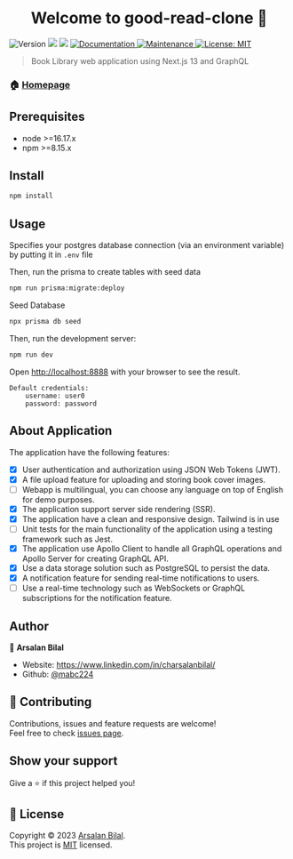 <h1 align="center">Welcome to good-read-clone 👋</h1>
<p>
  <img alt="Version" src="https://img.shields.io/badge/version-0.1.0-blue.svg?cacheSeconds=2592000" />
  <img src="https://img.shields.io/badge/node-%3E%3D16.17.x-blue.svg" />
  <img src="https://img.shields.io/badge/npm-%3E%3D8.15.x-blue.svg" />
  <a href="https://github.com/mabc224/book-library-react-nextjs-graphql#readme" target="_blank">
    <img alt="Documentation" src="https://img.shields.io/badge/documentation-yes-brightgreen.svg" />
  </a>
  <a href="https://github.com/mabc224/book-library-react-nextjs-graphql/graphs/commit-activity" target="_blank">
    <img alt="Maintenance" src="https://img.shields.io/badge/Maintained%3F-yes-green.svg" />
  </a>
  <a href="https://github.com/mabc224/book-library-react-nextjs-graphql/blob/master/LICENSE" target="_blank">
    <img alt="License: MIT" src="https://img.shields.io/github/license/mabc224/good-read-clone" />
  </a>
</p>

> Book Library web application using Next.js 13 and GraphQL

### 🏠 [Homepage](https://github.com/mabc224/book-library-react-nextjs-graphql#readme)

## Prerequisites

- node >=16.17.x
- npm >=8.15.x

## Install

```sh
npm install
```

## Usage
Specifies your postgres database connection (via an environment variable) by putting it in `.env` file

Then, run the prisma to create tables with seed data

```sh
npm run prisma:migrate:deploy
```

Seed Database

```sh
npx prisma db seed
```

Then, run the development server:

```sh
npm run dev
```

Open [http://localhost:8888](http://localhost:8888) with your browser to see the result.

    Default credentials: 
        username: user0
        password: password

## About Application

The application have the following features:
- [x] User authentication and authorization using JSON Web Tokens (JWT).
- [x] A file upload feature for uploading and storing book cover images.
- [ ] Webapp is multilingual, you can choose any language on top of
English for demo purposes.
- [x] The application support server side rendering (SSR).
- [x] The application have a clean and responsive design. Tailwind is in use
- [ ] Unit tests for the main functionality of the application using a
testing framework such as Jest.
- [x] The application use Apollo Client to handle all GraphQL operations
and Apollo Server for creating GraphQL API.
- [x] Use a data storage solution such as PostgreSQL to persist the
data.
- [x] A notification feature for sending real-time notifications to users.
- [ ] Use a real-time technology such as WebSockets or GraphQL subscriptions
for the notification feature.

## Author

👤 **Arsalan Bilal**

* Website: https://www.linkedin.com/in/charsalanbilal/
* Github: [@mabc224](https://github.com/mabc224)

## 🤝 Contributing

Contributions, issues and feature requests are welcome!<br />Feel free to check [issues page](https://github.com/mabc224/book-library-react-nextjs-graphql/issues).

## Show your support

Give a ⭐️ if this project helped you!

## 📝 License

Copyright © 2023 [Arsalan Bilal](https://github.com/mabc224).<br />
This project is [MIT](https://github.com/mabc224/book-library-react-nextjs-graphql/blob/master/LICENSE) licensed.
